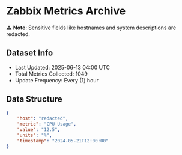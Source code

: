 # Zabbix Metrics Archive

⚠️ **Note**: Sensitive fields like hostnames and system descriptions are redacted.

## Dataset Info
- Last Updated: 2025-06-13 04:00 UTC
- Total Metrics Collected: 1049
- Update Frequency: Every (1) hour

## Data Structure
```json
{
    "host": "redacted",
    "metric": "CPU Usage",
    "value": "12.5",
    "units": "%",
    "timestamp": "2024-05-21T12:00:00"
}
```
